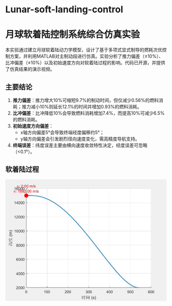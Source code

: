 # Lunar-soft-landing-control

# 月球软着陆控制系统综合仿真实验
本实验通过建立月球软着陆动力学模型，设计了基于多项式显式制导的燃耗次优控制方案，并利用MATLAB对主制动段进行仿真。实验分析了推力偏差（±10%）、比冲偏差（±10%）以及初始速度方向对软着陆过程的影响。代码已开源，并提供了仿真结果的演示视频。

## 主要结论  
1. **推力偏差**：推力增大10%可缩短9.7%的制动时间，但仅减少0.56%的燃料消耗；推力减小10%则延长12.1%的时间并增加0.93%的燃料消耗。  
2. **比冲偏差**：比冲降低10%会导致燃料消耗增加7.4%，而提高10%可减少6.5%的燃料消耗。  
3. **初始速度方向偏差**：  
   - x轴方向偏差5°会导致终端经度偏移约5°；  
   - y轴方向偏差会引发剧烈径向速度变化，需高精度导航支持。  
4. **终端误差**：纬度误差主要由横向速度收敛特性决定，经度误差可忽略（<0.1°）。  

## 软着陆过程 
![软着陆过程](figures/detector_orbit.gif)
